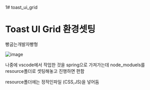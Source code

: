 1# toast_ui_grid

# Toast UI Grid 환경셋팅

빵굽는개발자빵형

![image](https://github.com/YENAZIGMINA/toast_ui_grid/assets/129706758/8a0e4a3b-2116-4fb4-b4ef-30084465e34a)

나중에 vscode에서 작업한 것을 spring으로 가져가는데 node_moduels를 resource폴더로 셋팅해놓고 진행하면 편함

resource폴더에는 정적인파일 (CSS,JS)을 넣어둠


